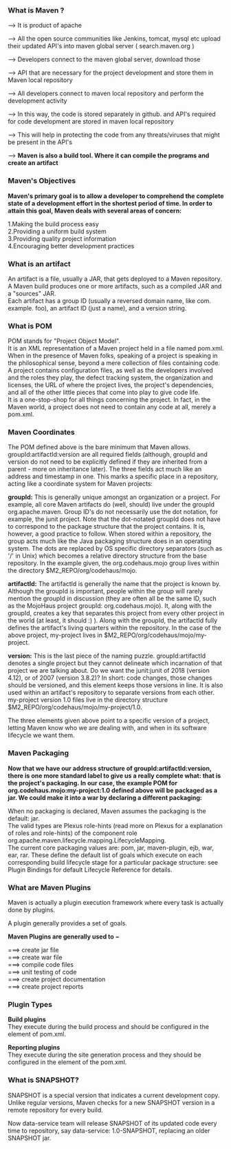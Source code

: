 ### What is Maven ?
--> It is product of apache<br>

--> All the open source communities  like  Jenkins, tomcat, mysql etc upload their updated API's into maven global server ( search.maven.org )<br>

--> Developers  connect to  the maven global server, download those<br>

--> API  that are necessary for the project development and store them in  Maven local repository<br>

--> All  developers connect   to  maven local repository and perform the development activity<br>

--> In this way, the code is stored separately in github. and API's required for code development are stored in maven local repository<br>

--> This will help in protecting the code from any threats/viruses that might be present in the  API's<br>

--> <b>Maven  is also a build tool. Where it can compile the programs and create an artifact</b>

### Maven's Objectives

<b>Maven's primary goal is to allow a developer to comprehend the complete state of a development effort in the shortest period of time. In order to attain this goal, Maven deals with several areas of concern:</b><br>

1.Making the build process easy<br>
2.Providing a uniform build system<br>
3.Providing quality project information<br>
4.Encouraging better development practices<br>

### What is an artifact

An artifact is a file, usually a JAR, that gets deployed to a Maven repository. A Maven build produces one or more artifacts, such as a compiled JAR and a "sources" JAR.<br>
Each artifact has a group ID (usually a reversed domain name, like com. example. foo), an artifact ID (just a name), and a version string.

### What is POM

POM stands for "Project Object Model".<br>
It is an XML representation of a Maven project held in a file named pom.xml.<br>
When in the presence of Maven folks, speaking of a project is speaking in the philosophical sense, beyond a mere collection of files containing code.<br>
A project contains configuration files, as well as the developers involved and the roles they play, the defect tracking system, the organization and licenses, the URL of where the project lives, the project's dependencies, and all of the other little pieces that come into play to give code life.<br>
It is a one-stop-shop for all things concerning the project. In fact, in the Maven world, a project does not need to contain any code at all, merely a pom.xml.

### Maven Coordinates

The POM defined above is the bare minimum that Maven allows. groupId:artifactId:version are all required fields (although, groupId and version do not need to be explicitly defined if they are inherited from a parent - more on inheritance later). The three fields act much like an address and timestamp in one. This marks a specific place in a repository, acting like a coordinate system for Maven projects:<br>

<b>groupId:</b> This is generally unique amongst an organization or a project. For example, all core Maven artifacts do (well, should) live under the groupId org.apache.maven. Group ID's do not necessarily use the dot notation, for example, the junit project. Note that the dot-notated groupId does not have to correspond to the package structure that the project contains. It is, however, a good practice to follow. When stored within a repository, the group acts much like the Java packaging structure does in an operating system. The dots are replaced by OS specific directory separators (such as '/' in Unix) which becomes a relative directory structure from the base repository. In the example given, the org.codehaus.mojo group lives within the directory $M2_REPO/org/codehaus/mojo.<br>

<b>artifactId:</b> The artifactId is generally the name that the project is known by. Although the groupId is important, people within the group will rarely mention the groupId in discussion (they are often all be the same ID, such as the MojoHaus project groupId: org.codehaus.mojo). It, along with the groupId, creates a key that separates this project from every other project in the world (at least, it should :) ). Along with the groupId, the artifactId fully defines the artifact's living quarters within the repository. In the case of the above project, my-project lives in $M2_REPO/org/codehaus/mojo/my-project.<br>

<b>version:</b> This is the last piece of the naming puzzle. groupId:artifactId denotes a single project but they cannot delineate which incarnation of that project we are talking about. Do we want the junit:junit of 2018 (version 4.12), or of 2007 (version 3.8.2)? In short: code changes, those changes should be versioned, and this element keeps those versions in line. It is also used within an artifact's repository to separate versions from each other. my-project version 1.0 files live in the directory structure $M2_REPO/org/codehaus/mojo/my-project/1.0.<br>

The three elements given above point to a specific version of a project, letting Maven know who we are dealing with, and when in its software lifecycle we want them.

### Maven Packaging

<b>Now that we have our address structure of groupId:artifactId:version, there is one more standard label to give us a really complete what: that is the project's packaging. In our case, the example POM for org.codehaus.mojo:my-project:1.0 defined above will be packaged as a jar. We could make it into a war by declaring a different packaging:</b><br>

When no packaging is declared, Maven assumes the packaging is the default: jar.<br>
The valid types are Plexus role-hints (read more on Plexus for a explanation of roles and role-hints) of the component role org.apache.maven.lifecycle.mapping.LifecycleMapping.<br>
The current core packaging values are: pom, jar, maven-plugin, ejb, war, ear, rar. These define the default list of goals which execute on each corresponding build lifecycle stage for a particular package structure: see Plugin Bindings for default Lifecycle Reference for details.

### What are Maven Plugins

Maven is actually a plugin execution framework where every task is actually done by plugins.<br>

A plugin generally provides a set of goals.<br>

<b>Maven Plugins are generally used to − </b>

===> create jar file<br>
===> create war file<br>
===> compile code files<br>
===> unit testing of code<br>
===> create project documentation<br>
===> create project reports<br>

### Plugin Types
<b>Build plugins</b><br>
They execute during the build process and should be configured in the <build/> element of pom.xml.

<b>Reporting plugins</b><br>
They execute during the site generation process and they should be configured in the <reporting/> element of the pom.xml.

### What is SNAPSHOT?

SNAPSHOT is a special version that indicates a current development copy. Unlike regular versions, Maven checks for a new SNAPSHOT version in a remote repository for every build.<br>

Now data-service team will release SNAPSHOT of its updated code every time to repository, say data-service: 1.0-SNAPSHOT, replacing an older SNAPSHOT jar.<br>







